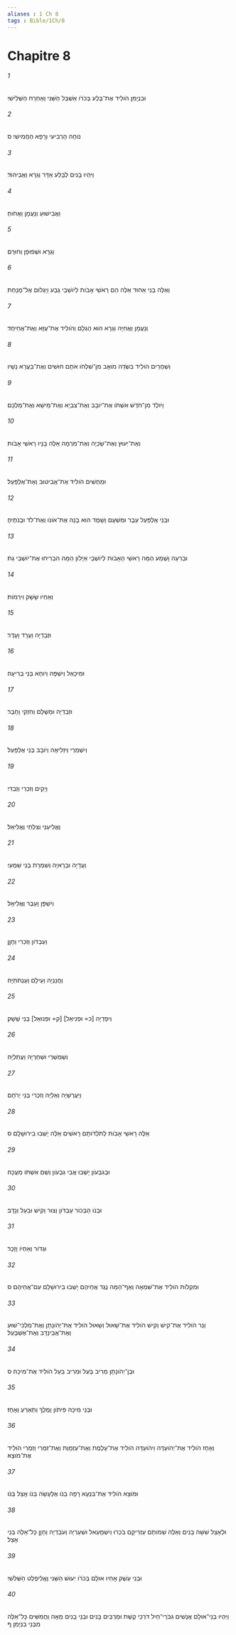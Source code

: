 ```yaml
---
aliases : 1 Ch 8
tags : Bible/1Ch/8
---
```


# Chapitre 8

###### 1
וּבִנְיָמִן הֹולִיד אֶת־בֶּלַע בְּכֹרֹו אַשְׁבֵּל הַשֵּׁנִי וְאַחְרַח הַשְּׁלִישִׁי׃
###### 2
נֹוחָה הָרְבִיעִי וְרָפָא הַחֲמִישִׁי׃ ס
###### 3
וַיִּהְיוּ בָנִים לְבָלַע אַדָּר וְגֵרָא וַאֲבִיהוּד׃
###### 4
וַאֲבִישׁוּעַ וְנַעֲמָן וַאֲחֹוחַ׃
###### 5
וְגֵרָא וּשְׁפוּפָן וְחוּרָם׃
###### 6
וְאֵלֶּה בְּנֵי אֵחוּד אֵלֶּה הֵם רָאשֵׁי אָבֹות לְיֹושְׁבֵי גֶבַע וַיַּגְלוּם אֶל־מָנָחַת׃
###### 7
וְנַעֲמָן וַאֲחִיָּה וְגֵרָא הוּא הֶגְלָם וְהֹולִיד אֶת־עֻזָּא וְאֶת־אֲחִיחֻד׃
###### 8
וְשַׁחֲרַיִם הֹולִיד בִּשְׂדֵה מֹואָב מִן־שִׁלְחֹו אֹתָם חוּשִׁים וְאֶת־בַּעֲרָא נָשָׁיו׃
###### 9
וַיֹּולֶד מִן־חֹדֶשׁ אִשְׁתֹּו אֶת־יֹובָב וְאֶת־צִבְיָא וְאֶת־מֵישָׁא וְאֶת־מַלְכָּם׃
###### 10
וְאֶת־יְעוּץ וְאֶת־שָׂכְיָה וְאֶת־מִרְמָה אֵלֶּה בָנָיו רָאשֵׁי אָבֹות׃
###### 11
וּמֵחֻשִׁים הֹולִיד אֶת־אֲבִיטוּב וְאֶת־אֶלְפָּעַל׃
###### 12
וּבְנֵי אֶלְפַּעַל עֵבֶר וּמִשְׁעָם וָשָׁמֶד הוּא בָּנָה אֶת־אֹונֹו וְאֶת־לֹד וּבְנֹתֶיהָ׃
###### 13
וּבְרִעָה וָשֶׁמַע הֵמָּה רָאשֵׁי הָאָבֹות לְיֹושְׁבֵי אַיָּלֹון הֵמָּה הִבְרִיחוּ אֶת־יֹושְׁבֵי גַת׃
###### 14
וְאַחְיֹו שָׁשָׁק וִירֵמֹות׃
###### 15
וּזְבַדְיָה וַעֲרָד וָעָדֶר׃
###### 16
וּמִיכָאֵל וְיִשְׁפָּה וְיֹוחָא בְּנֵי בְרִיעָה׃
###### 17
וּזְבַדְיָה וּמְשֻׁלָּם וְחִזְקִי וָחָבֶר׃
###### 18
וְיִשְׁמְרַי וְיִזְלִיאָה וְיֹובָב בְּנֵי אֶלְפָּעַל׃
###### 19
וְיָקִים וְזִכְרִי וְזַבְדִּי׃
###### 20
וֶאֱלִיעֵנַי וְצִלְּתַי וֶאֱלִיאֵל׃
###### 21
וַעֲדָיָה וּבְרָאיָה וְשִׁמְרָת בְּנֵי שִׁמְעִי׃
###### 22
וְיִשְׁפָּן וָעֵבֶר וֶאֱלִיאֵל׃
###### 23
וְעַבְדֹּון וְזִכְרִי וְחָןָן׃
###### 24
וַחֲנַנְיָה וְעֵילָם וְעַנְתֹתִיָּה׃
###### 25
וְיִפְדְיָה [כ= וּפְנִיאֵל] [ק= וּפְנוּאֵל] בְּנֵי שָׁשָׁק׃
###### 26
וְשַׁמְשְׁרַי וּשְׁחַרְיָה וַעֲתַלְיָה׃
###### 27
וְיַעֲרֶשְׁיָה וְאֵלִיָּה וְזִכְרִי בְּנֵי יְרֹחָם׃
###### 28
אֵלֶּה רָאשֵׁי אָבֹות לְתֹלְדֹותָם רָאשִׁים אֵלֶּה יָשְׁבוּ בִירוּשָׁלִָם׃ ס
###### 29
וּבְגִבְעֹון יָשְׁבוּ אֲבִי גִבְעֹון וְשֵׁם אִשְׁתֹּו מַעֲכָה׃
###### 30
וּבְנֹו הַבְּכֹור עַבְדֹּון וְצוּר וְקִישׁ וּבַעַל וְנָדָב׃
###### 31
וּגְדֹור וְאַחְיֹו וָזָכֶר׃
###### 32
וּמִקְלֹות הֹולִיד אֶת־שִׁמְאָה וְאַף־הֵמָּה נֶגֶד אֲחֵיהֶם יָשְׁבוּ בִירוּשָׁלִַם עִם־אֲחֵיהֶם׃ ס
###### 33
וְנֵר הֹולִיד אֶת־קִישׁ וְקִישׁ הֹולִיד אֶת־שָׁאוּל וְשָׁאוּל הֹולִיד אֶת־יְהֹונָתָן וְאֶת־מַלְכִּי־שׁוּעַ וְאֶת־אֲבִינָדָב וְאֶת־אֶשְׁבָּעַל׃
###### 34
וּבֶן־יְהֹונָתָן מְרִיב בָּעַל וּמְרִיב בַּעַל הֹולִיד אֶת־מִיכָה׃ ס
###### 35
וּבְנֵי מִיכָה פִּיתֹון וָמֶלֶךְ וְתַאְרֵעַ וְאָחָז׃
###### 36
וְאָחָז הֹולִיד אֶת־יְהֹועַדָּה וִיהֹועַדָּה הֹולִיד אֶת־עָלֶמֶת וְאֶת־עַזְמָוֶת וְאֶת־זִמְרִי וְזִמְרִי הֹולִיד אֶת־מֹוצָא׃
###### 37
וּמֹוצָא הֹולִיד אֶת־בִּנְעָא רָפָה בְנֹו אֶלְעָשָׂה בְנֹו אָצֵל בְּנֹו׃
###### 38
וּלְאָצֵל שִׁשָּׁה בָנִים וְאֵלֶּה שְׁמֹותָם עַזְרִיקָם בֹּכְרוּ וְיִשְׁמָעֵאל וּשְׁעַרְיָה וְעֹבַדְיָה וְחָןָן כָּל־אֵלֶּה בְּנֵי אָצַל׃
###### 39
וּבְנֵי עֵשֶׁק אָחִיו אוּלָם בְּכֹרֹו יְעוּשׁ הַשֵּׁנִי וֶאֱלִיפֶלֶט הַשְּׁלִשִׁי׃
###### 40
וַיִּהְיוּ בְנֵי־אוּלָם אֲנָשִׁים גִּבֹּרֵי־חַיִל דֹּרְכֵי קֶשֶׁת וּמַרְבִּים בָּנִים וּבְנֵי בָנִים מֵאָה וַחֲמִשִּׁים כָּל־אֵלֶּה מִבְּנֵי בִנְיָמִן׃ ף
